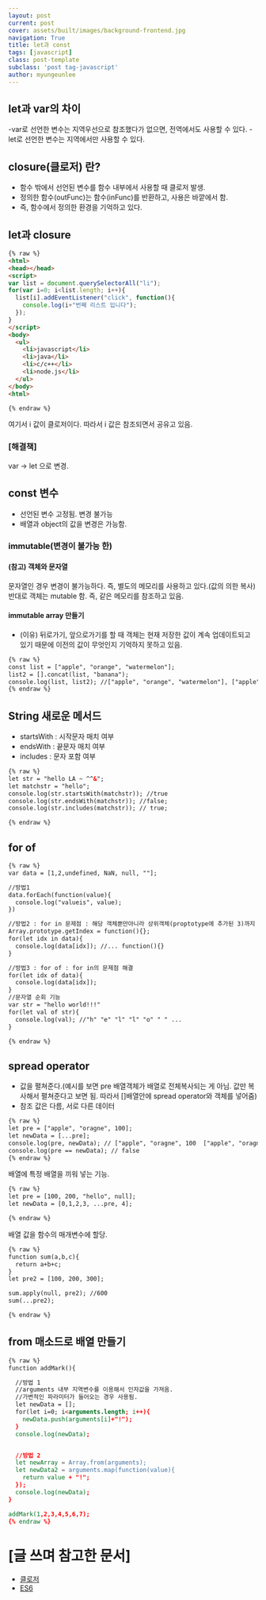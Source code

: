```yaml
---
layout: post
current: post
cover: assets/built/images/background-frontend.jpg
navigation: True
title: let과 const
tags: [javascript]
class: post-template
subclass: 'post tag-javascript'
author: myungeunlee
---
```


## let과 var의 차이
-var로 선언한 변수는 지역우선으로 참조했다가 없으면, 전역에서도 사용할 수 있다.
-let로 선언한 변수는 지역에서만 사용할 수 있다.

## closure(클로저) 란?
- 함수 밖에서 선언된 변수를 함수 내부에서 사용할 때 클로저 발생.
- 정의한 함수(outFunc)는 함수(inFunc)를 반환하고, 사용은 바깥에서 함.
- 즉, 함수에서 정의한 환경을 기억하고 있다.

## let과 closure

```html
{% raw %}
<html>
<head></head>
<script>
var list = document.querySelectorAll("li");
for(var i=0; i<list.length; i++){
  list[i].addEventListener("click", function(){
    console.log(i+"번째 리스트 입니다");
  });
}
</script>
<body>
  <ul>
    <li>javascript</li>
    <li>java</li>
    <li>c/c++</li>
    <li>node.js</li>
  </ul>
</body>
<html>

{% endraw %}
```

여기서 i 값이 클로저이다.
따라서 i 값은 참조되면서 공유고 있음.

### [해결책]
var -> let 으로 변경.

## const 변수
- 선언된 변수 고정됨. 변경 불가능
- 배열과 object의 값을 변경은 가능함.

### immutable(변경이 불가능 한)
#### (참고) 객체와 문자열
문자열인 경우 변경이 불가능하다. 즉, 별도의 메모리를 사용하고 있다.(값의 의한 복사)
반대로 객체는 mutable 함. 즉, 같은 메모리를 참조하고 있음.
#### immutable array 만들기
- (이유) 뒤로가기, 앞으로가기를 할 때 객체는 현재 저장한 값이 계속 업데이트되고 있기 때문에 이전의 값이 무엇인지 기억하지 못하고 있음.
```html
{% raw %}
const list = ["apple", "orange", "watermelon"];
list2 = [].concat(list, "banana");
console.log(list, list2); //["apple", "orange", "watermelon"], ["apple", "orange", "watermelon", "banana"]
{% endraw %}
```

## String 새로운 메서드
- startsWith : 시작문자 매치 여부
- endsWith : 끝문자 매치 여부
- includes : 문자 포함 여부
```html
{% raw %}
let str = "hello LA ~ ^^&";
let matchstr = "hello";
console.log(str.startsWith(matchstr)); //true
console.log(str.endsWith(matchstr)); //false;
console.log(str.includes(matchstr)); // true;

{% endraw %}
```

## for of
```html
{% raw %}
var data = [1,2,undefined, NaN, null, ""];

//방법1
data.forEach(function(value){
  console.log("valueis", value);
})

//방법2 : for in 문제점 : 해당 객체뿐만아니라 상위객체(proptotype에 추가된 3)까지 나타냄.
Array.prototype.getIndex = function(){};
for(let idx in data){
  console.log(data[idx]); //... function(){}
}

//방법3 : for of : for in의 문제점 해결
for(let idx of data){
  console.log(data[idx]);
}
//문자열 순회 기능
var str = "hello world!!!"
for(let val of str){
  console.log(val); //"h" "e" "l" "l" "o" " " ...
}

{% endraw %}
```


## spread operator
- 값을 펼쳐준다.(예시를 보면 pre 배열객체가 배열로 전체복사되는 게 아님. 값만 복사해서 펼쳐준다고 보면 됨. 따라서 []배열안에 spread operator와 객체를 넣어줌)
- 참조 값은 다름, 서로 다른 데이터
```HTML
{% raw %}
let pre = ["apple", "oragne", 100];
let newData = [...pre];
console.log(pre, newData); // ["apple", "oragne", 100  ["apple", "oragne", 100]
console.log(pre == newData); // false
{% endraw %}
```

배열에 특정 배열을 끼워 넣는 기능.
```HTML
{% raw %}
let pre = [100, 200, "hello", null];
let newData = [0,1,2,3, ...pre, 4];

{% endraw %}
```

배열 값을 함수의 매개변수에 할당.
```html
{% raw %}
function sum(a,b,c){
  return a+b+c;
}
let pre2 = [100, 200, 300];

sum.apply(null, pre2); //600
sum(...pre2);

{% endraw %}
```

## from 매소드로 배열 만들기

```html
{% raw %}
function addMark(){

  //방법 1
  //arguments 내부 지역변수를 이용해서 인자값을 가져옴.
  //가변적인 파라미터가 들어오는 경우 사용됨.
  let newData = [];
  for(let i=0; i<arguments.length; i++){
    newData.push(arguments[i]+"!");
  }
  console.log(newData);


  //방법 2
  let newArray = Array.from(arguments);
  let newData2 = arguments.map(function(value){
    return value + "!";
  });
  console.log(newData);
}

addMark(1,2,3,4,5,6,7);
{% endraw %}
```

# [글 쓰며 참고한 문서]
 - [클로저](https://hyunseob.github.io/2016/08/30/javascript-closure/)
 - [ES6](https://www.inflearn.com/course/es6-강좌-자바스크립트/)
